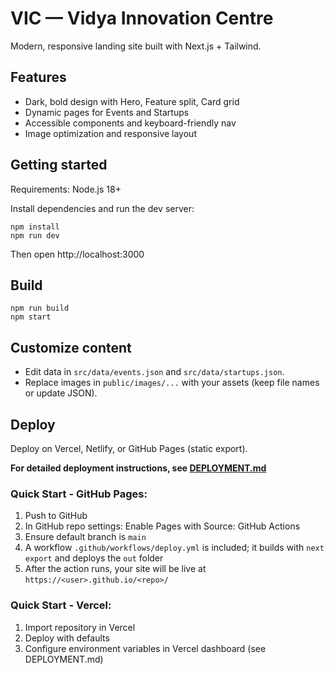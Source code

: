 # VIC — Vidya Innovation Centre

Modern, responsive landing site built with Next.js + Tailwind.

## Features
- Dark, bold design with Hero, Feature split, Card grid
- Dynamic pages for Events and Startups
- Accessible components and keyboard-friendly nav
- Image optimization and responsive layout

## Getting started

Requirements: Node.js 18+

Install dependencies and run the dev server:

```pwsh
npm install
npm run dev
```

Then open http://localhost:3000

## Build

```pwsh
npm run build
npm start
```

## Customize content
- Edit data in `src/data/events.json` and `src/data/startups.json`.
- Replace images in `public/images/...` with your assets (keep file names or update JSON).

## Deploy
Deploy on Vercel, Netlify, or GitHub Pages (static export).

**For detailed deployment instructions, see [DEPLOYMENT.md](./DEPLOYMENT.md)**

### Quick Start - GitHub Pages:
1. Push to GitHub
2. In GitHub repo settings: Enable Pages with Source: GitHub Actions
3. Ensure default branch is `main`
4. A workflow `.github/workflows/deploy.yml` is included; it builds with `next export` and deploys the `out` folder
5. After the action runs, your site will be live at `https://<user>.github.io/<repo>/`

### Quick Start - Vercel:
1. Import repository in Vercel
2. Deploy with defaults
3. Configure environment variables in Vercel dashboard (see DEPLOYMENT.md)
